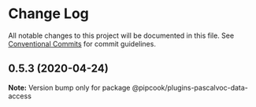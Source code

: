 # Change Log

All notable changes to this project will be documented in this file.
See [Conventional Commits](https://conventionalcommits.org) for commit guidelines.

## 0.5.3 (2020-04-24)

**Note:** Version bump only for package @pipcook/plugins-pascalvoc-data-access
